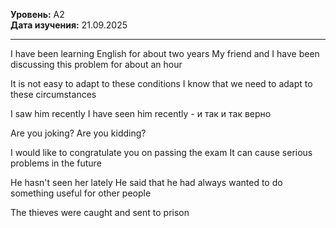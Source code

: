 **Уровень:** A2  
**Дата изучения:** 21.09.2025  

---
I have been learning English for about two years
My friend and I have been discussing this problem for about an hour

It is not easy to adapt to these conditions 
I know that we need to adapt to these circumstances

I saw him recently
I have seen him recently - и так и так верно

Are you joking? 
Are you kidding? 

I would like to congratulate you on passing the exam
It can cause serious problems in the future

He hasn't seen her lately
He said that he had always wanted to do something useful for other people

The thieves were caught and sent to prison
